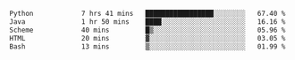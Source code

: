 <!--START_SECTION:waka-->

```txt
Python            7 hrs 41 mins   █████████████████░░░░░░░░   67.40 %
Java              1 hr 50 mins    ████░░░░░░░░░░░░░░░░░░░░░   16.16 %
Scheme            40 mins         █▒░░░░░░░░░░░░░░░░░░░░░░░   05.96 %
HTML              20 mins         ▓░░░░░░░░░░░░░░░░░░░░░░░░   03.05 %
Bash              13 mins         ▒░░░░░░░░░░░░░░░░░░░░░░░░   01.99 %
```

<!--END_SECTION:waka-->
